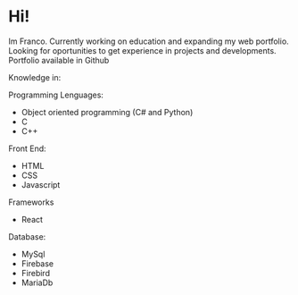 # Hi!
Im Franco.
Currently working on education and expanding my web portfolio.
Looking for oportunities to get experience in projects and developments.
Portfolio available in Github

Knowledge in:

Programming Lenguages:
- Object oriented programming (C# and Python)
- C
- C++

Front End: 
- HTML 
- CSS
- Javascript

Frameworks
- React

Database:
- MySql
- Firebase
- Firebird
- MariaDb
